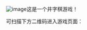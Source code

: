 ![image](https://github.com/user-attachments/assets/9dadb22a-d0ae-4822-95ab-6f78183159dc)这是一个井字棋游戏！


可扫描下方二维码进入游戏页面：


